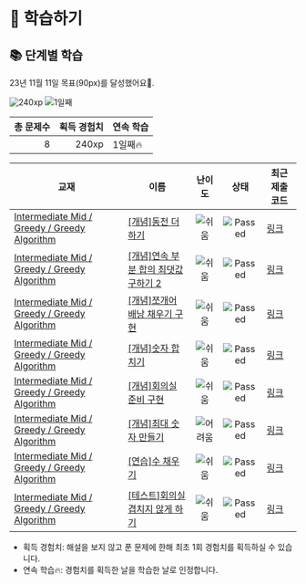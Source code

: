 # 📖 학습하기

## 📚 단계별 학습
23년 11월 11일 목표(90px)를 달성했어요🥳.

![240xp](https://img.shields.io/badge/EXP-240xp-%235cb85c.svg?for-the-badge)
![1일째](https://img.shields.io/badge/연속학습-1일째-%23E34F26.svg?for-the-badge)

|총 문제수|획득 경험치|연속 학습|
|---:|---:|---|
8|240xp|1일째🔥|

|교재|이름|난이도|상태|최근 제출 코드|
|---|---|:---:|:---:|---|
|[Intermediate Mid / Greedy / Greedy Algorithm](https://www.codetree.ai/missions?missionId=8)|[[개념]동전 더하기](https://www.codetree.ai/missions/8/problems/add-coins)|![쉬움][easy]|![Passed][passed]|[링크](https://github.com/GwanJinHan/codetree-TILs/blob/main/231111/%EB%8F%99%EC%A0%84%20%EB%8D%94%ED%95%98%EA%B8%B0/add-coins.py)|
|[Intermediate Mid / Greedy / Greedy Algorithm](https://www.codetree.ai/missions?missionId=8)|[[개념]연속 부분 합의 최댓값 구하기 2](https://www.codetree.ai/missions/8/problems/max-of-partial-sum-2)|![쉬움][easy]|![Passed][passed]|[링크](https://github.com/GwanJinHan/codetree-TILs/blob/main/231111/%EC%97%B0%EC%86%8D%20%EB%B6%80%EB%B6%84%20%ED%95%A9%EC%9D%98%20%EC%B5%9C%EB%8C%93%EA%B0%92%20%EA%B5%AC%ED%95%98%EA%B8%B0%202/max-of-partial-sum-2.py)|
|[Intermediate Mid / Greedy / Greedy Algorithm](https://www.codetree.ai/missions?missionId=8)|[[개념]쪼개어 배낭 채우기 구현](https://www.codetree.ai/missions/8/problems/implement-fractional-knapsack)|![쉬움][easy]|![Passed][passed]|[링크](https://github.com/GwanJinHan/codetree-TILs/blob/main/231111/%EC%AA%BC%EA%B0%9C%EC%96%B4%20%EB%B0%B0%EB%82%AD%20%EC%B1%84%EC%9A%B0%EA%B8%B0%20%EA%B5%AC%ED%98%84/implement-fractional-knapsack.py)|
|[Intermediate Mid / Greedy / Greedy Algorithm](https://www.codetree.ai/missions?missionId=8)|[[개념]숫자 합치기](https://www.codetree.ai/missions/8/problems/merge-numbers)|![쉬움][easy]|![Passed][passed]|[링크](https://github.com/GwanJinHan/codetree-TILs/blob/main/231111/%EC%88%AB%EC%9E%90%20%ED%95%A9%EC%B9%98%EA%B8%B0/merge-numbers.py)|
|[Intermediate Mid / Greedy / Greedy Algorithm](https://www.codetree.ai/missions?missionId=8)|[[개념]회의실 준비 구현](https://www.codetree.ai/missions/8/problems/implement-scheduling-meeting-room)|![쉬움][easy]|![Passed][passed]|[링크](https://github.com/GwanJinHan/codetree-TILs/blob/main/231111/%ED%9A%8C%EC%9D%98%EC%8B%A4%20%EC%A4%80%EB%B9%84%20%EA%B5%AC%ED%98%84/implement-scheduling-meeting-room.py)|
|[Intermediate Mid / Greedy / Greedy Algorithm](https://www.codetree.ai/missions?missionId=8)|[[개념]최대 숫자 만들기](https://www.codetree.ai/missions/8/problems/make-biggest-num)|![어려움][hard]|![Passed][passed]|[링크](https://github.com/GwanJinHan/codetree-TILs/blob/main/231111/%EC%B5%9C%EB%8C%80%20%EC%88%AB%EC%9E%90%20%EB%A7%8C%EB%93%A4%EA%B8%B0/make-biggest-num.py)|
|[Intermediate Mid / Greedy / Greedy Algorithm](https://www.codetree.ai/missions?missionId=8)|[[연습]수 채우기](https://www.codetree.ai/missions/8/problems/fill-in-number)|![쉬움][easy]|![Passed][passed]|[링크](https://github.com/GwanJinHan/codetree-TILs/blob/main/231111/%EC%88%98%20%EC%B1%84%EC%9A%B0%EA%B8%B0/fill-in-number.py)|
|[Intermediate Mid / Greedy / Greedy Algorithm](https://www.codetree.ai/missions?missionId=8)|[[테스트]회의실 겹치지 않게 하기](https://www.codetree.ai/missions/8/problems/do-not-overlap-the-meeting-room)|![쉬움][easy]|![Passed][passed]|[링크](https://github.com/GwanJinHan/codetree-TILs/blob/main/231111/%ED%9A%8C%EC%9D%98%EC%8B%A4%20%EA%B2%B9%EC%B9%98%EC%A7%80%20%EC%95%8A%EA%B2%8C%20%ED%95%98%EA%B8%B0/do-not-overlap-the-meeting-room.py)|


* 획득 경험치: 해설을 보지 않고 푼 문제에 한해 최초 1회 경험치를 획득하실 수 있습니다.
* 연속 학습:fire:: 경험치를 획득한 날을 학습한 날로 인정합니다.










[b5]: https://img.shields.io/badge/Bronze_5-%235D3E31.svg
[b4]: https://img.shields.io/badge/Bronze_4-%235D3E31.svg
[b3]: https://img.shields.io/badge/Bronze_3-%235D3E31.svg
[b2]: https://img.shields.io/badge/Bronze_2-%235D3E31.svg
[b1]: https://img.shields.io/badge/Bronze_1-%235D3E31.svg
[s5]: https://img.shields.io/badge/Silver_5-%23394960.svg
[s4]: https://img.shields.io/badge/Silver_4-%23394960.svg
[s3]: https://img.shields.io/badge/Silver_3-%23394960.svg
[s2]: https://img.shields.io/badge/Silver_2-%23394960.svg
[s1]: https://img.shields.io/badge/Silver_1-%23394960.svg
[g5]: https://img.shields.io/badge/Gold_5-%23FFC433.svg
[g4]: https://img.shields.io/badge/Gold_4-%23FFC433.svg
[g3]: https://img.shields.io/badge/Gold_3-%23FFC433.svg
[g2]: https://img.shields.io/badge/Gold_2-%23FFC433.svg
[g1]: https://img.shields.io/badge/Gold_1-%23FFC433.svg
[p5]: https://img.shields.io/badge/Platinum_5-%2376DDD8.svg
[p4]: https://img.shields.io/badge/Platinum_4-%2376DDD8.svg
[p3]: https://img.shields.io/badge/Platinum_3-%2376DDD8.svg
[p2]: https://img.shields.io/badge/Platinum_2-%2376DDD8.svg
[p1]: https://img.shields.io/badge/Platinum_1-%2376DDD8.svg
[passed]: https://img.shields.io/badge/Passed-%23009D27.svg
[failed]: https://img.shields.io/badge/Failed-%23D24D57.svg
[easy]: https://img.shields.io/badge/쉬움-%235cb85c.svg?for-the-badge
[medium]: https://img.shields.io/badge/보통-%23FFC433.svg?for-the-badge
[hard]: https://img.shields.io/badge/어려움-%23D24D57.svg?for-the-badge